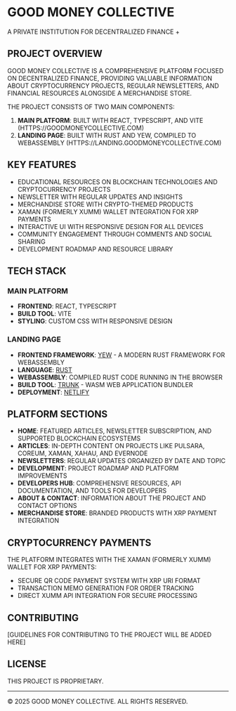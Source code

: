 # GOOD MONEY COLLECTIVE

A PRIVATE INSTITUTION FOR DECENTRALIZED FINANCE +

## PROJECT OVERVIEW

GOOD MONEY COLLECTIVE IS A COMPREHENSIVE PLATFORM FOCUSED ON DECENTRALIZED FINANCE, PROVIDING VALUABLE INFORMATION ABOUT CRYPTOCURRENCY PROJECTS, REGULAR NEWSLETTERS, AND FINANCIAL RESOURCES ALONGSIDE A MERCHANDISE STORE.

THE PROJECT CONSISTS OF TWO MAIN COMPONENTS:
1. **MAIN PLATFORM**: BUILT WITH REACT, TYPESCRIPT, AND VITE (HTTPS://GOODMONEYCOLLECTIVE.COM)
2. **LANDING PAGE**: BUILT WITH RUST AND YEW, COMPILED TO WEBASSEMBLY (HTTPS://LANDING.GOODMONEYCOLLECTIVE.COM)

## KEY FEATURES

- EDUCATIONAL RESOURCES ON BLOCKCHAIN TECHNOLOGIES AND CRYPTOCURRENCY PROJECTS
- NEWSLETTER WITH REGULAR UPDATES AND INSIGHTS
- MERCHANDISE STORE WITH CRYPTO-THEMED PRODUCTS
- XAMAN (FORMERLY XUMM) WALLET INTEGRATION FOR XRP PAYMENTS
- INTERACTIVE UI WITH RESPONSIVE DESIGN FOR ALL DEVICES
- COMMUNITY ENGAGEMENT THROUGH COMMENTS AND SOCIAL SHARING
- DEVELOPMENT ROADMAP AND RESOURCE LIBRARY

## TECH STACK

### MAIN PLATFORM
- **FRONTEND**: REACT, TYPESCRIPT
- **BUILD TOOL**: VITE
- **STYLING**: CUSTOM CSS WITH RESPONSIVE DESIGN

### LANDING PAGE
- **FRONTEND FRAMEWORK**: [YEW](https://yew.rs/) - A MODERN RUST FRAMEWORK FOR WEBASSEMBLY
- **LANGUAGE**: [RUST](https://www.rust-lang.org/)
- **WEBASSEMBLY**: COMPILED RUST CODE RUNNING IN THE BROWSER
- **BUILD TOOL**: [TRUNK](https://trunkrs.dev/) - WASM WEB APPLICATION BUNDLER
- **DEPLOYMENT**: [NETLIFY](https://www.netlify.com/)

## PLATFORM SECTIONS

- **HOME**: FEATURED ARTICLES, NEWSLETTER SUBSCRIPTION, AND SUPPORTED BLOCKCHAIN ECOSYSTEMS
- **ARTICLES**: IN-DEPTH CONTENT ON PROJECTS LIKE PULSARA, COREUM, XAMAN, XAHAU, AND EVERNODE
- **NEWSLETTERS**: REGULAR UPDATES ORGANIZED BY DATE AND TOPIC
- **DEVELOPMENT**: PROJECT ROADMAP AND PLATFORM IMPROVEMENTS
- **DEVELOPERS HUB**: COMPREHENSIVE RESOURCES, API DOCUMENTATION, AND TOOLS FOR DEVELOPERS
- **ABOUT & CONTACT**: INFORMATION ABOUT THE PROJECT AND CONTACT OPTIONS
- **MERCHANDISE STORE**: BRANDED PRODUCTS WITH XRP PAYMENT INTEGRATION

## CRYPTOCURRENCY PAYMENTS

THE PLATFORM INTEGRATES WITH THE XAMAN (FORMERLY XUMM) WALLET FOR XRP PAYMENTS:
- SECURE QR CODE PAYMENT SYSTEM WITH XRP URI FORMAT
- TRANSACTION MEMO GENERATION FOR ORDER TRACKING
- DIRECT XUMM API INTEGRATION FOR SECURE PROCESSING

## CONTRIBUTING

[GUIDELINES FOR CONTRIBUTING TO THE PROJECT WILL BE ADDED HERE]

## LICENSE

THIS PROJECT IS PROPRIETARY.

---

© 2025 GOOD MONEY COLLECTIVE. ALL RIGHTS RESERVED.
